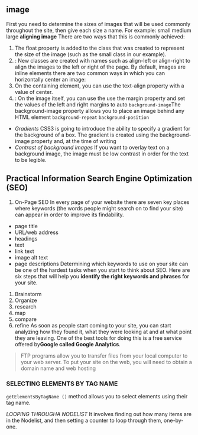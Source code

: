 ## image
First you need to determine the sizes of images that will be used commonly throughout the site, then give each size a name.
For example: small medium large
**aligning image** There are two ways that this is commonly achieved:
1. The float property is added to the class that was created to represent the size of the image (such as the small class in our example).
2. : New classes are created with names such as align-left or align-right to align the images to the left or right of the page. 
By default, images are inline elements  there are two common ways in which you can horizontally center an image:
1.  On the containing element, you can use the text-align property with a value of center.
2. : On the image itself, you can use the use the margin property
and set the values of the left and right margins to auto
`background-image`The background-image property allows you to place
an image behind any HTML element
`background-repeat` `background-position`
- *Gradients* CSS3 is going to introduce the ability to specify a gradient for the background of a box. The gradient is created using the
background-image property and, at the time of writing
- *Contrast of background images* If you want to overlay text on a background image, the image must be low contrast in order for the text to be legible.
## Practical Information Search Engine Optimization (SEO)
1. On-Page SEO In every page of your website there are seven key places where keywords (the words people might search on to find your site) can appear in order to improve its findability.
* page title 
* URL/web address
* headings
* text 
* link text 
* image alt text
* page descriptions
Determining which keywords to use on your site can be one of the
hardest tasks when you start to think about SEO. Here are six steps that will help you **identify the right keywords and phrases** for your site.
1.  Brainstorm
2. Organize
3. research
4. map
5. compare
6. refine 
As soon as people start coming to your site, you can start analyzing
how they found it, what they were looking at and at what point they are
leaving. One of the best tools for doing this is a free service offered by**Google called Google Analytics**.
> FTP programs allow you to transfer files from your local computer to your web server.
> To put your site on the web, you will need to obtain a domain name and web hosting


### SELECTING ELEMENTS BY TAG NAME
 `getElementsByTagName ()` method allows you to select elements using their tag name. 

*LOOPING THROUGHA NODELIST* It involves finding out how many
items are in the Nodelist, and
then setting a counter to loop
through them, one-by-one.

